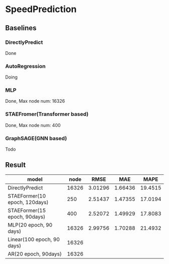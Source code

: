 # SpeedPrediction


## Baselines

### DirectlyPredict

Done

### AutoRegression
Doing

### MLP
Done, Max node num: 16326

### STAEFromer(Transformer based)
Done, Max node num: 400

### GraphSAGE(GNN based)
Todo

## Result

| model                         | node  | RMSE    | MAE     | MAPE    |
| ----------------------------- | ----- | ------- | ------- | ------- |
| DirectlyPredict               | 16326 | 3.01296 | 1.66436 | 19.4515 |
| STAEFormer(10 epoch, 120days) | 250   | 2.51437 | 1.47355 | 17.0194 |
| STAEFormer(15 epoch, 90days)  | 400   | 2.52072 | 1.49929 | 17.8083 |
| MLP(20 epoch, 90 days)        | 16326 | 2.99756 | 1.70288 | 21.4932 |
| Linear(100 epoch, 90 days)    | 16326 |         |         |         |
| AR(20 epoch, 90days)          | 16326 |         |         |         |